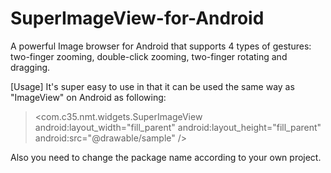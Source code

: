 # SuperImageView-for-Android
A powerful Image browser for Android that supports 4 types of gestures: two-finger zooming, double-click zooming, two-finger rotating and dragging.

[Usage]
It's super easy to use in that it can be used the same way as "ImageView" on Android as following:

> <com.c35.nmt.widgets.SuperImageView
>  android:layout_width="fill_parent"
>  android:layout_height="fill_parent"
>	 android:src="@drawable/sample" /\>

Also you need to change the package name according to your own project.
